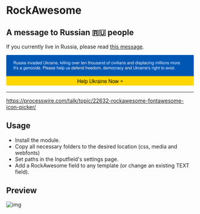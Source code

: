# RockAwesome

## A message to Russian 🇷🇺 people

If you currently live in Russia, please read [this message](https://github.com/Roave/SecurityAdvisories/blob/latest/ToRussianPeople.md).

[![SWUbanner](https://raw.githubusercontent.com/vshymanskyy/StandWithUkraine/main/banner2-direct.svg)](https://github.com/vshymanskyy/StandWithUkraine/blob/main/docs/README.md)

---

https://processwire.com/talk/topic/22632-rockawesome-fontawesome-icon-picker/

## Usage

* Install the module.
* Copy all necessary folders to the desired location (css, media and webfonts)
* Set paths in the Inputfield's settings page.
* Add a RockAwesome field to any template (or change an existing TEXT field).

## Preview

![img](https://i.imgur.com/0zy8F1r.gif)
